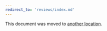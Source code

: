 ```yaml
---
redirect_to: 'reviews/index.md'
---
```


This document was moved to [another location](reviews/index.md).

<!-- This redirect file can be deleted after <2021-08-03>. -->
<!-- Before deletion, see: https://docs.gitlab.com/ee/development/documentation/#move-or-rename-a-page -->
